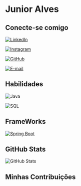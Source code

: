 # Junior Alves

## Conecte-se comigo

[![LinkedIn](https://img.shields.io/badge/LinkedIn-000?style=for-the-badge&logo=linkedin&logoColor=0E76A8)](https://www.linkedin.com/in/JuniorAlves05/)

[![Instagram](https://img.shields.io/badge/Instagram-000?style=for-the-badge&logo=instagram)](https://www.instagram.com/JuniiorAlves05/)

[![GitHub](https://img.shields.io/badge/GitHub-black)](https://github.com/JuniorAlves05)

[![E-mail](https://img.shields.io/badge/-Email-000?style=for-the-badge&logo=gmail&logoColor=E94D5F)](mailto:junioralves05@gmail.com)



## Habilidades
![Java](https://img.shields.io/badge/Java-000?style=for-the-badge&logo=java)

![SQL](https://img.shields.io/badge/SQL-orange)

## FrameWorks
[![Spring Boot](https://img.shields.io/badge/Spring_Boot-6DB33F?style=for-the-badge&logo=spring-boot&logoColor=white)](https://spring.io/projects/spring-boot)


## GitHub Stats
![GitHub Stats](https://camo.githubusercontent.com/c0e613bbe7874b8a6e3d4937796d322bc940d83f451e4be51e194cf2c29817be/68747470733a2f2f6769746875622d726561646d652d73746174732e76657263656c2e6170702f6170693f757365726e616d653d616e7572616768617a72612673686f775f69636f6e733d7472756526686964653d636f6e74726962732c7072732663616368655f7365636f6e64733d3836343030267468656d653d736861646f775f726564)

## Minhas Contribuições

